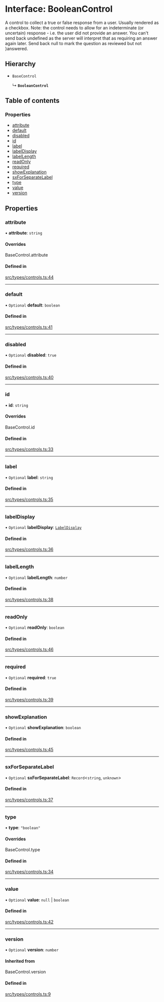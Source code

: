 # Interface: BooleanControl

A control to collect a true or false response from a user. Usually rendered as a checkbox.
Note: the control needs to allow for an indeterminate (or uncertain) response - i.e. the
user did not provide an answer. You can't send back undefined as the server will interpret
that as requiring an answer again later. Send back null to mark the question as reviewed
but not
}answered.

## Hierarchy

- `BaseControl`

  ↳ **`BooleanControl`**

## Table of contents

### Properties

- [attribute](../wiki/BooleanControl#attribute)
- [default](../wiki/BooleanControl#default)
- [disabled](../wiki/BooleanControl#disabled)
- [id](../wiki/BooleanControl#id)
- [label](../wiki/BooleanControl#label)
- [labelDisplay](../wiki/BooleanControl#labeldisplay)
- [labelLength](../wiki/BooleanControl#labellength)
- [readOnly](../wiki/BooleanControl#readonly)
- [required](../wiki/BooleanControl#required)
- [showExplanation](../wiki/BooleanControl#showexplanation)
- [sxForSeparateLabel](../wiki/BooleanControl#sxforseparatelabel)
- [type](../wiki/BooleanControl#type)
- [value](../wiki/BooleanControl#value)
- [version](../wiki/BooleanControl#version)

## Properties

### attribute

• **attribute**: `string`

#### Overrides

BaseControl.attribute

#### Defined in

[src/types/controls.ts:44](https://github.com/decisively-io/interview-sdk/blob/6c5a6e0/src/types/controls.ts#L44)

___

### default

• `Optional` **default**: `boolean`

#### Defined in

[src/types/controls.ts:41](https://github.com/decisively-io/interview-sdk/blob/6c5a6e0/src/types/controls.ts#L41)

___

### disabled

• `Optional` **disabled**: ``true``

#### Defined in

[src/types/controls.ts:40](https://github.com/decisively-io/interview-sdk/blob/6c5a6e0/src/types/controls.ts#L40)

___

### id

• **id**: `string`

#### Overrides

BaseControl.id

#### Defined in

[src/types/controls.ts:33](https://github.com/decisively-io/interview-sdk/blob/6c5a6e0/src/types/controls.ts#L33)

___

### label

• `Optional` **label**: `string`

#### Defined in

[src/types/controls.ts:35](https://github.com/decisively-io/interview-sdk/blob/6c5a6e0/src/types/controls.ts#L35)

___

### labelDisplay

• `Optional` **labelDisplay**: [`LabelDisplay`](../wiki/Exports#labeldisplay)

#### Defined in

[src/types/controls.ts:36](https://github.com/decisively-io/interview-sdk/blob/6c5a6e0/src/types/controls.ts#L36)

___

### labelLength

• `Optional` **labelLength**: `number`

#### Defined in

[src/types/controls.ts:38](https://github.com/decisively-io/interview-sdk/blob/6c5a6e0/src/types/controls.ts#L38)

___

### readOnly

• `Optional` **readOnly**: `boolean`

#### Defined in

[src/types/controls.ts:46](https://github.com/decisively-io/interview-sdk/blob/6c5a6e0/src/types/controls.ts#L46)

___

### required

• `Optional` **required**: ``true``

#### Defined in

[src/types/controls.ts:39](https://github.com/decisively-io/interview-sdk/blob/6c5a6e0/src/types/controls.ts#L39)

___

### showExplanation

• `Optional` **showExplanation**: `boolean`

#### Defined in

[src/types/controls.ts:45](https://github.com/decisively-io/interview-sdk/blob/6c5a6e0/src/types/controls.ts#L45)

___

### sxForSeparateLabel

• `Optional` **sxForSeparateLabel**: `Record`<`string`, `unknown`\>

#### Defined in

[src/types/controls.ts:37](https://github.com/decisively-io/interview-sdk/blob/6c5a6e0/src/types/controls.ts#L37)

___

### type

• **type**: ``"boolean"``

#### Overrides

BaseControl.type

#### Defined in

[src/types/controls.ts:34](https://github.com/decisively-io/interview-sdk/blob/6c5a6e0/src/types/controls.ts#L34)

___

### value

• `Optional` **value**: ``null`` \| `boolean`

#### Defined in

[src/types/controls.ts:42](https://github.com/decisively-io/interview-sdk/blob/6c5a6e0/src/types/controls.ts#L42)

___

### version

• `Optional` **version**: `number`

#### Inherited from

BaseControl.version

#### Defined in

[src/types/controls.ts:9](https://github.com/decisively-io/interview-sdk/blob/6c5a6e0/src/types/controls.ts#L9)

